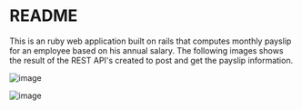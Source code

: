 # README

This is an ruby web application built on rails that computes monthly payslip for an employee based on his annual salary.
The following images shows the result of the REST API's created to post and get the payslip information.




![image](https://user-images.githubusercontent.com/14215557/221846542-e2de6ff2-e1f3-43d2-9524-7224d6789438.png)

![image](https://user-images.githubusercontent.com/14215557/221846809-0ff6b46c-8249-4270-8040-57ec14c5bfbb.png)


